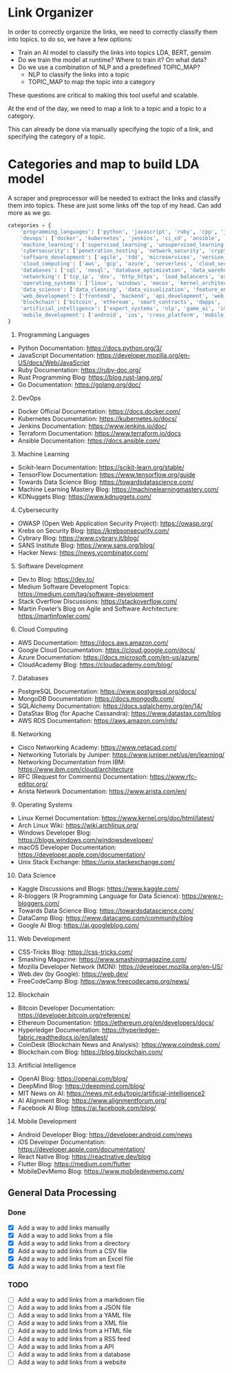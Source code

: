 # Link Organizer

In order to correctly organize the links, we need to correctly classify them into topics.
to do so, we have a few options:

- Train an AI model to classify the links into topics LDA, BERT, gensim
- Do we train the model at runtime? Where to train it? On what data?
- Do we use a combination of NLP and a predefined TOPIC_MAP?
    - NLP to classify the links into a topic
    - TOPIC_MAP to map the topic into a category

These questions are critical to making this tool useful and scalable.

At the end of the day, we need to map a link to a topic and a topic to a category.

This can already be done via manually specifying the topic of a link, and specifying the category of a topic.

# Categories and map to build LDA model

A scraper and preprocessor will be needed to extract the links and classify them into topics.
These are just some links off the top of my head. Can add more as we go.

```python
categories = {
    'programming_languages': ['python', 'javascript', 'ruby', 'cpp', 'java', 'rust', 'go', 'php', 'typescript', 'swift'],
    'devops': ['docker', 'kubernetes', 'jenkins', 'ci_cd', 'ansible', 'terraform', 'prometheus', 'infrastructure_as_code'],
    'machine_learning': ['supervised_learning', 'unsupervised_learning', 'reinforcement_learning', 'deep_learning', 'nlp'],
    'cybersecurity': ['penetration_testing', 'network_security', 'cryptography', 'incident_response', 'malware_analysis'],
    'software_development': ['agile', 'tdd', 'microservices', 'version_control', 'design_patterns'],
    'cloud_computing': ['aws', 'gcp', 'azure', 'serverless', 'cloud_security'],
    'databases': ['sql', 'nosql', 'database_optimization', 'data_warehousing'],
    'networking': ['tcp_ip', 'dns', 'http_https', 'load_balancers', 'osi_model'],
    'operating_systems': ['linux', 'windows', 'macos', 'kernel_architecture'],
    'data_science': ['data_cleaning', 'data_visualization', 'feature_engineering', 'big_data'],
    'web_development': ['frontend', 'backend', 'api_development', 'web_security', 'pwas'],
    'blockchain': ['bitcoin', 'ethereum', 'smart_contracts', 'dapps', 'consensus_algorithms'],
    'artificial_intelligence': ['expert_systems', 'nlp', 'game_ai', 'image_recognition'],
    'mobile_development': ['android', 'ios', 'cross_platform', 'mobile_security']
}
```
1. Programming Languages
- Python Documentation: https://docs.python.org/3/
- JavaScript Documentation: https://developer.mozilla.org/en-US/docs/Web/JavaScript
- Ruby Documentation: https://ruby-doc.org/
- Rust Programming Blog: https://blog.rust-lang.org/
- Go Documentation: https://golang.org/doc/

2. DevOps
- Docker Official Documentation: https://docs.docker.com/
- Kubernetes Documentation: https://kubernetes.io/docs/
- Jenkins Documentation: https://www.jenkins.io/doc/
- Terraform Documentation: https://www.terraform.io/docs
- Ansible Documentation: https://docs.ansible.com/

3. Machine Learning
- Scikit-learn Documentation: https://scikit-learn.org/stable/
- TensorFlow Documentation: https://www.tensorflow.org/guide
- Towards Data Science Blog: https://towardsdatascience.com/
- Machine Learning Mastery Blog: https://machinelearningmastery.com/
- KDNuggets Blog: https://www.kdnuggets.com/

4. Cybersecurity
- OWASP (Open Web Application Security Project): https://owasp.org/
- Krebs on Security Blog: https://krebsonsecurity.com/
- Cybrary Blog: https://www.cybrary.it/blog/
- SANS Institute Blog: https://www.sans.org/blog/
- Hacker News: https://news.ycombinator.com/

5. Software Development
- Dev.to Blog: https://dev.to/
- Medium Software Development Topics: https://medium.com/tag/software-development
- Stack Overflow Discussions: https://stackoverflow.com/
- Martin Fowler’s Blog on Agile and Software Architecture: https://martinfowler.com/

6. Cloud Computing
- AWS Documentation: https://docs.aws.amazon.com/
- Google Cloud Documentation: https://cloud.google.com/docs/
- Azure Documentation: https://docs.microsoft.com/en-us/azure/
- CloudAcademy Blog: https://cloudacademy.com/blog/

7. Databases
- PostgreSQL Documentation: https://www.postgresql.org/docs/
- MongoDB Documentation: https://docs.mongodb.com/
- SQLAlchemy Documentation: https://docs.sqlalchemy.org/en/14/
- DataStax Blog (for Apache Cassandra): https://www.datastax.com/blog
- AWS RDS Documentation: https://aws.amazon.com/rds/

8. Networking
- Cisco Networking Academy: https://www.netacad.com/
- Networking Tutorials by Juniper: https://www.juniper.net/us/en/learning/
- Networking Documentation from IBM: https://www.ibm.com/cloud/architecture
- RFC (Request for Comments) Documentation: https://www.rfc-editor.org/
- Arista Network Documentation: https://www.arista.com/en/

9. Operating Systems
- Linux Kernel Documentation: https://www.kernel.org/doc/html/latest/
- Arch Linux Wiki: https://wiki.archlinux.org/
- Windows Developer Blog: https://blogs.windows.com/windowsdeveloper/
- macOS Developer Documentation: https://developer.apple.com/documentation/
- Unix Stack Exchange: https://unix.stackexchange.com/

10. Data Science
- Kaggle Discussions and Blogs: https://www.kaggle.com/
- R-bloggers (R Programming Language for Data Science): https://www.r-bloggers.com/
- Towards Data Science Blog: https://towardsdatascience.com/
- DataCamp Blog: https://www.datacamp.com/community/blog
- Google AI Blog: https://ai.googleblog.com/

11. Web Development
- CSS-Tricks Blog: https://css-tricks.com/
- Smashing Magazine: https://www.smashingmagazine.com/
- Mozilla Developer Network (MDN): https://developer.mozilla.org/en-US/
- Web.dev (by Google): https://web.dev/
- FreeCodeCamp Blog: https://www.freecodecamp.org/news/

12. Blockchain
- Bitcoin Developer Documentation: https://developer.bitcoin.org/reference/
- Ethereum Documentation: https://ethereum.org/en/developers/docs/
- Hyperledger Documentation: https://hyperledger-fabric.readthedocs.io/en/latest/
- CoinDesk (Blockchain News and Analysis): https://www.coindesk.com/
- Blockchain.com Blog: https://blog.blockchain.com/

13. Artificial Intelligence
- OpenAI Blog: https://openai.com/blog/
- DeepMind Blog: https://deepmind.com/blog/
- MIT News on AI: https://news.mit.edu/topic/artificial-intelligence2
- AI Alignment Blog: https://www.alignmentforum.org/
- Facebook AI Blog: https://ai.facebook.com/blog/

14. Mobile Development
- Android Developer Blog: https://developer.android.com/news
- iOS Developer Documentation: https://developer.apple.com/documentation/
- React Native Blog: https://reactnative.dev/blog
- Flutter Blog: https://medium.com/flutter
- MobileDevMemo Blog: https://www.mobiledevmemo.com/

## General Data Processing

### Done
- [x] Add a way to add links manually
- [x] Add a way to add links from a file
- [x] Add a way to add links from a directory
- [x] Add a way to add links from a CSV file
- [x] Add a way to add links from an Excel file
- [x] Add a way to add links from a text file

### TODO
- [ ] Add a way to add links from a markdown file
- [ ] Add a way to add links from a JSON file
- [ ] Add a way to add links from a YAML file
- [ ] Add a way to add links from a XML file
- [ ] Add a way to add links from a HTML file
- [ ] Add a way to add links from a RSS feed
- [ ] Add a way to add links from a API
- [ ] Add a way to add links from a database
- [ ] Add a way to add links from a website
